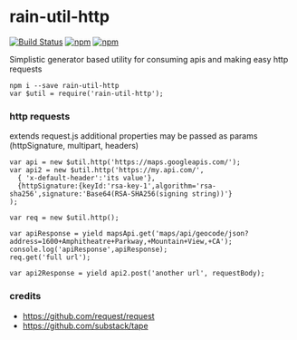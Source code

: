 # rain-util-http #

[![Build Status](https://travis-ci.org/maxmill/rain-util-http.svg?style=flat-square)](https://travis-ci.org/maxmill/rain-util-http)
[![npm](https://img.shields.io/npm/v/rain-util-http.svg?style=flat-square)]()
[![npm](https://img.shields.io/npm/dt/rain-util-http.svg)]()


Simplistic generator based utility for consuming apis and making easy http requests

```
npm i --save rain-util-http
var $util = require('rain-util-http');
```

### http requests ###
extends request.js additional properties may be passed as params  (httpSignature, multipart, headers)
```
var api = new $util.http('https://maps.googleapis.com/');
var api2 = new $util.http('https://my.api.com/',
  { 'x-default-header':'its value'},
  {httpSignature:{keyId:'rsa-key-1',algorithm='rsa-sha256',signature:'Base64(RSA-SHA256(signing string))'}
);

var req = new $util.http();

var apiResponse = yield mapsApi.get('maps/api/geocode/json?address=1600+Amphitheatre+Parkway,+Mountain+View,+CA');
console.log('apiResponse',apiResponse);
req.get('full url');

var api2Response = yield api2.post('another url', requestBody);
```

### credits ###

- https://github.com/request/request
- https://github.com/substack/tape
